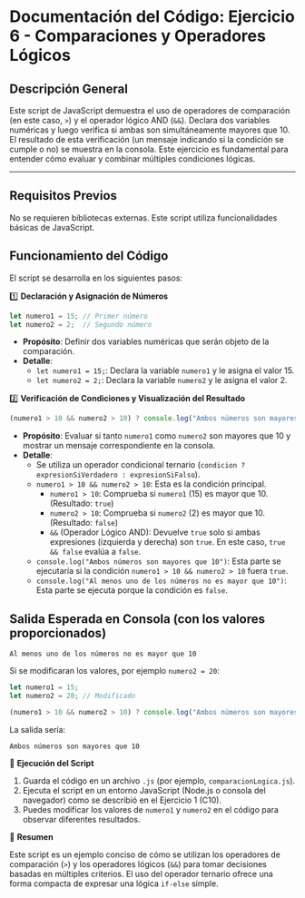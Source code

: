 # Documentación del Código: Ejercicio 6 - Comparaciones y Operadores Lógicos

## Descripción General

Este script de JavaScript demuestra el uso de operadores de comparación (en este caso, `>`) y el operador lógico AND (`&&`). Declara dos variables numéricas y luego verifica si ambas son simultáneamente mayores que 10. El resultado de esta verificación (un mensaje indicando si la condición se cumple o no) se muestra en la consola. Este ejercicio es fundamental para entender cómo evaluar y combinar múltiples condiciones lógicas.

---

## Requisitos Previos

No se requieren bibliotecas externas. Este script utiliza funcionalidades básicas de JavaScript.

## Funcionamiento del Código

El script se desarrolla en los siguientes pasos:

1️⃣ **Declaración y Asignación de Números**

```js
let numero1 = 15; // Primer número
let numero2 = 2;  // Segundo número
```

*   **Propósito**: Definir dos variables numéricas que serán objeto de la comparación.
*   **Detalle**:
    *   `let numero1 = 15;`: Declara la variable `numero1` y le asigna el valor 15.
    *   `let numero2 = 2;`: Declara la variable `numero2` y le asigna el valor 2.

2️⃣ **Verificación de Condiciones y Visualización del Resultado**

```js
(numero1 > 10 && numero2 > 10) ? console.log("Ambos números son mayores que 10") : console.log("Al menos uno de los números no es mayor que 10");
```

*   **Propósito**: Evaluar si tanto `numero1` como `numero2` son mayores que 10 y mostrar un mensaje correspondiente en la consola.
*   **Detalle**:
    *   Se utiliza un operador condicional ternario (`condicion ? expresionSiVerdadero : expresionSiFalso`).
    *   `numero1 > 10 && numero2 > 10`: Esta es la condición principal.
        *   `numero1 > 10`: Comprueba si `numero1` (15) es mayor que 10. (Resultado: `true`)
        *   `numero2 > 10`: Comprueba si `numero2` (2) es mayor que 10. (Resultado: `false`)
        *   `&&` (Operador Lógico AND): Devuelve `true` solo si ambas expresiones (izquierda y derecha) son `true`. En este caso, `true && false` evalúa a `false`.
    *   `console.log("Ambos números son mayores que 10")`: Esta parte se ejecutaría si la condición `numero1 > 10 && numero2 > 10` fuera `true`.
    *   `console.log("Al menos uno de los números no es mayor que 10")`: Esta parte se ejecuta porque la condición es `false`.

## Salida Esperada en Consola (con los valores proporcionados)

```
Al menos uno de los números no es mayor que 10
```

Si se modificaran los valores, por ejemplo `numero2 = 20`:

```js
let numero1 = 15;
let numero2 = 20; // Modificado

(numero1 > 10 && numero2 > 10) ? console.log("Ambos números son mayores que 10") : console.log("Al menos uno de los números no es mayor que 10");
```

La salida sería:

```
Ambos números son mayores que 10
```

🚀 **Ejecución del Script**

1.  Guarda el código en un archivo `.js` (por ejemplo, `comparacionLogica.js`).
2.  Ejecuta el script en un entorno JavaScript (Node.js o consola del navegador) como se describió en el Ejercicio 1 (C10).
3.  Puedes modificar los valores de `numero1` y `numero2` en el código para observar diferentes resultados.

🏁 **Resumen**

Este script es un ejemplo conciso de cómo se utilizan los operadores de comparación (`>`) y los operadores lógicos (`&&`) para tomar decisiones basadas en múltiples criterios. El uso del operador ternario ofrece una forma compacta de expresar una lógica `if-else` simple.